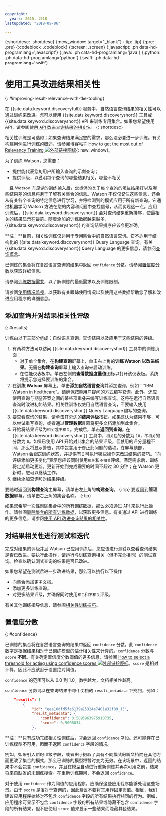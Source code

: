 ```yaml
---

copyright:
  years: 2015, 2018
lastupdated: "2018-09-06"

---
```


{:shortdesc: .shortdesc}
{:new_window: target="_blank"}
{:tip: .tip}
{:pre: .pre}
{:codeblock: .codeblock}
{:screen: .screen}
{:javascript: .ph data-hd-programlang='javascript'}
{:java: .ph data-hd-programlang='java'}
{:python: .ph data-hd-programlang='python'}
{:swift: .ph data-hd-programlang='swift'}

# 使用工具改进结果相关性
{: #improving-result-relevance-with-the-tooling}

在 {{site.data.keyword.discoveryfull}} 服务中，自然语言查询结果的相关性可以通过训练来改进。您可以使用 {{site.data.keyword.discoveryshort}} 工具或 {{site.data.keyword.discoveryshort}} API 来训练专用集合。如果您希望使用 API，请参阅[使用 API 改进查询结果的相关性](/docs/services/discovery/train.html)。
{: shortdesc}

相关性训练是可选的；如果查询结果满足您的需求，那么没必要进一步训练。有关构建用例进行训练的概述，请参阅博客帖子 [How to get the most out of Relevancy Training ![外部链接图标](../../icons/launch-glyph.svg "外部链接图标")](https://developer.ibm.com/dwblog/2017/get-relevancy-training/){: new_window}。

为了训练 Watson，您需要：

  -   提供能代表您的用户所输入查询的示例查询；
  -   提供评级，以说明每个查询的哪些结果相关，哪些不相关

一旦 Watson 有足够的训练输入后，您提供的关于每个查询的哪些结果好以及哪些结果差的信息将用于了解有关集合的信息。Watson 不仅仅记住这些信息，还会从有关各个查询的特定信息进行学习，并将检测到的模式应用于所有新查询。它通过机器学习 Watson 方法在您的内容和问题中查找信号，从而实现这一点。应用训练后，{{site.data.keyword.discoveryshort}} 会对查询结果重新排序，使最相关的结果显示在最前。随着添加的训练数据越来越多，{{site.data.keyword.discoveryshort}} 的查询结果排序应该会更准确。

**注：**目前，相关性训练仅适用于专用集合中的自然语言查询。它不适用于结构化的 {{site.data.keyword.discoveryshort}} Query Language 查询。有关 {{site.data.keyword.discoveryshort}} Query Language 的更多信息，请参阅[查询概念](/docs/services/discovery/using.html)。

已训练的集合将在自然语言查询的结果中返回 `confidence` 分数。请参阅[置信度分数](/docs/services/discovery/train-tooling.html#confidence)以获取详细信息。

请参阅[训练数据需求](/docs/services/discovery/train.html#reqs)，以了解训练的最低需求以及训练限制。

请参阅[使用情况监视](/docs/services/discovery/feedback.html)，以获取有关跟踪使用情况以及使用这些数据帮助您了解和改进应用程序的详细信息。

## 添加查询并对结果相关性评级
{: #results}

训练由以下三部分组成：自然语言查询、查询结果以及应用于这些结果的评级。

1.  有两种方法可以访问 {{site.data.keyword.discoveryshort}} 工具中的训练页面：
    - 对于单个集合，在**构建查询**屏幕上，单击右上角的**训练 Watson 以改进结果**。无需在**构建查询**屏幕上输入查询来启动训练。 
    - 在性能仪表板中。单击左侧的**查看数据度量值**图标以打开该仪表板。系统将提示您选择要训练的集合。
1.  在**训练 Watson** 屏幕上，单击**添加自然语言查询**并添加查询，例如：“IBM Watson in healthcare”。请确保按照用户提问的方式编写查询。此外，还应使用查询与期望答案之间的某些项重叠来编写训练查询。这将在运行自然语言查询时改进初始结果。相关性训练仅使用自然语言查询，不要输入使用 {{site.data.keyword.discoveryshort}} Query Language 编写的查询。
1.  要查看查询的结果，请单击其旁边的**结果评级**按钮。如果您认为结果不够，可以尝试重写查询，或者通过**管理数据**屏幕将更多文档添加到此集合。
1.  开始将结果评级为`相关`或`不相关`。完成后，单击**返回到查询**。在 {{site.data.keyword.discoveryshort}} 工具中，`相关性`的分数为 `10`，`不相关`的分数为 `0`。如果已使用 API 开始对此集合的结果评级，但使用的评分量程不同，那么将显示警告，其中包含用于修正此问题的选项。在屏幕顶部，Watson 会跟踪训练状态，并提供有关可执行哪些操作来改进结果的技巧。“向评级添加更多变化”表示您应该同时使用`相关`和`不相关`评级。满足需求后，训练将定期启动更新。更新开始到完成需要的时间不超过 30 分钟；在 Watson 更新时，您可以继续工作。
1.  继续添加查询和对结果评级。

要随时返回到**构建查询**主屏幕，请单击左上角的**构建查询**。
{: tip}
要返回到**管理数据**屏幕，请单击右上角的集合名称。
{: tip}

如果您希望一次性删除集合中的所有训练数据，那么必须通过 API 来执行此操作。请参阅[删除集合的所有训练数据](http://www.ibm.com/watson/developercloud/discovery/api/v1/#delete-all-training-data)，以获取更多信息。有关通过 API 进行训练的更多信息，请参阅[使用 API 改进查询结果的相关性](/docs/services/discovery/train.html)。

## 对结果相关性进行测试和迭代

完成对结果的评级并且 Watson 已应用训练后，您应该进行测试以查看查询结果是否已改进。要执行此操作，请运行与训练查询相关（但不完全相同）的测试查询。检查以确认测试查询的结果是否已改进。

如果您希望在测试后进一步改进结果，那么可以执行以下操作：
- 向集合添加更多文档。
- 添加更多训练查询。
- 对更多结果评级，并确保同时使用`相关`和`不相关`评级。

有关其他训练指导信息，请参阅[相关性训练技巧](/docs/services/discovery/train-tips.html#relevancy-tips)。

## 置信度分数
{: #confidence}

已训练的集合将在自然语言查询的结果中返回 `confidence` 分数。此 `confidence` 数字是根据结果相对于已训练模型的估计相关性来计算的。`confidence` 分数与 `score` **不同**。有关确定置信度分数阈值的更多信息，请参阅 [How to select a threshold for acting using confidence scores ![外部链接图标](../../icons/launch-glyph.svg "外部链接图标")](https://developer.ibm.com/watson/blog/2016/06/23/how-to-select-a-threshold-for-acting-using-confidence-scores/)。`score` 是相对计算，因此不应该用于设置绝对阈值。

`confidence` 的范围可以从 0.0 到 1.0。数字越大，文档相关性越高。

`confidence` 分数可以在查询结果中每个文档的 `result_metadata` 下找到，例如：

```json
    "results": [
        {
            "id": "eea16dfd5fe6139a25324e7481a32f89_13",
            "result_metadata": {
                "confidence": 0.5893963975910735,
                "score": 0.5006834
            },
```

**注：**只有成功完成相关性训练后，才会返回 `confidence` 字段。还可能存在已训练模型不可用，因而不返回 `confidence` 字段的情况。 

例如，如果引入新的顶级字段，或者由于摄取了具有不同模式的新文档而在其他方面更改了集合的模式，那么已训练的模型将暂时变为无效。在该场景中，返回的结果中不会包含 `confidence`，并且在模型自动进行重新训练并再次可用之前，结果将来自缺省的未训练搜索。在重新训练期间，不会返回 `confidence`。

对于使用 `confidence` 作为阈值的应用程序，应确保这些应用程序能够处理这些场景。由于 `score` 是相对于查询的，因此建议不要将其用作固定阈值。相反，我们建议应用程序始终对不包含 `confidence` 字段的所有结果执行相同的行为。例如，应用程序可显示不包含 `confidence` 字段的所有结果或隐藏不包含 `confidence` 字段的所有结果，但不应使用 `score` 值来显示一些结果而隐藏其他结果。
